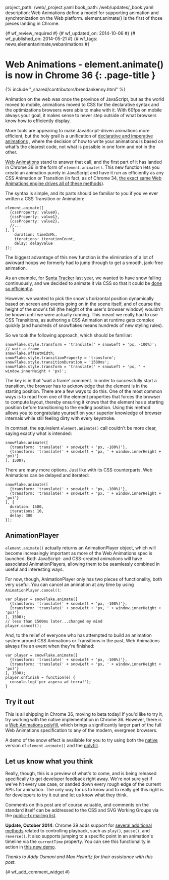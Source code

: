 project_path: /web/_project.yaml
book_path: /web/updates/_book.yaml
description: Web Animations define a model for supporting animation and synchronization on the Web platform. element.animate() is the first of those pieces landing in Chrome.

{# wf_review_required #}
{# wf_updated_on: 2014-10-06 #}
{# wf_published_on: 2014-05-21 #}
{# wf_tags: news,elementanimate,webanimations #}

# Web Animations - element.animate() is now in Chrome 36 {: .page-title }

{% include "_shared/contributors/brendankenny.html" %}


Animation on the web was once the province of JavaScript, but as the world moved to mobile, animations moved to CSS for the declarative syntax and the optimizations browsers were able to make with it. With 60fps on mobile always your goal, it makes sense to never step outside of what browsers know how to efficiently display.

More tools are appearing to make JavaScript-driven animations more efficient, but the holy grail is a unification of [declarative and imperative animations](http://www.html5rocks.com/en/tutorials/speed/high-performance-animations/#toc-imperative-declarative) , where the decision of how to write your animations is based on what's the clearest code, not what is possible in one form and not in the other.

[Web Animations](http://dev.w3.org/fxtf/web-animations/) stand to answer that call, and the first part of it has landed in Chrome 36 in the form of <code>element.animate()</code>. This new function lets you create an animation purely in JavaScript and have it run as efficiently as any CSS Animation or Transition (in fact, as of Chrome 34, [the exact same Web Animations engine drives all of these methods](http://updates.html5rocks.com/2013/12/New-Web-Animations-engine-in-Blink-drives-CSS-Animations-Transitions)).

The syntax is simple, and its parts should be familiar to you if you've ever written a CSS Transition or Animation:


    element.animate([
      {cssProperty: value0},
      {cssProperty: value1},
      {cssProperty: value2},
      //...
    ], {
        duration: timeInMs,
        iterations: iterationCount,
        delay: delayValue
    });
    


The biggest advantage of this new function is the elimination of a lot of awkward hoops we formerly had to jump through to get a smooth, jank-free animation.

As an example, for [Santa Tracker](http://www.google.co.uk/santatracker/) last year, we wanted to have snow falling continuously, and we decided to animate it via CSS so that it could be [done so efficiently](http://www.html5rocks.com/en/tutorials/speed/high-performance-animations/).

However, we wanted to pick the snow's horizontal position dynamically based on screen and events going on in the scene itself, and of course the height of the snow's fall (the height of the user's browser window) wouldn't be known until we were actually running. This meant we really had to use CSS Transitions, as authoring a CSS Animation at runtime gets complex quickly (and hundreds of snowflakes means hundreds of new styling rules).

So we took the following approach, which should be familiar:


    snowFlake.style.transform = 'translate(' + snowLeft + 'px, -100%)';
    // wait a frame
    snowFlake.offsetWidth;
    snowFlake.style.transitionProperty = 'transform';
    snowFlake.style.transitionDuration = '1500ms';
    snowFlake.style.transform = 'translate(' + snowLeft + 'px, ' + window.innerHeight + 'px)';
    


The key is in that 'wait a frame' comment. In order to successfully start a transition, the browser has to acknowledge that the element is in the starting position. There are a few ways to do this. One of the most common ways is to read from one of the element properties that forces the browser to compute layout, thereby ensuring it knows that the element has a starting position before transitioning to the ending position. Using this method allows you to congratulate yourself on your superior knowledge of browser internals while still feeling dirty with every keystroke.

In contrast, the equivalent `element.animate()` call couldn't be more clear, saying exactly what is intended:


    snowFlake.animate([
      {transform: 'translate(' + snowLeft + 'px, -100%)'},
      {transform: 'translate(' + snowLeft + 'px, ' + window.innerHeight + 'px)'}
    ], 1500);
    


There are many more options. Just like with its CSS counterparts, Web Animations can be delayed and iterated:


    snowFlake.animate([
      {transform: 'translate(' + snowLeft + 'px, -100%)'},
      {transform: 'translate(' + snowLeft + 'px, ' + window.innerHeight + 'px)'}
    ], {
      duration: 1500,
      iterations: 10,
      delay: 300
    });
    


<h2>AnimationPlayer</h2>

<code>element.animate()</code> actually returns an AnimationPlayer object, which will become increasingly important as more of the Web Animations spec is launched. Both JavaScript- and CSS-created animations will have associated AnimationPlayers, allowing them to be seamlessly combined in useful and interesting ways.

For now, though, AnimationPlayer only has two pieces of functionality, both very useful. You can cancel an animation at any time by using <code>AnimationPlayer.cancel()</code>:


    var player = snowFlake.animate([
      {transform: 'translate(' + snowLeft + 'px, -100%)'},
      {transform: 'translate(' + snowLeft + 'px, ' + window.innerHeight + 'px)'}
    ], 1500);
    // less than 1500ms later...changed my mind
    player.cancel();
    


And, to the relief of everyone who has attempted to build an animation system around CSS Animations or Transitions in the past, Web Animations always fire an event when they're finished:


    var player = snowFlake.animate([
      {transform: 'translate(' + snowLeft + 'px, -100%)'},
      {transform: 'translate(' + snowLeft + 'px, ' + window.innerHeight + 'px)'}
    ], 1500);
    player.onfinish = function(e) {
      console.log('per aspera ad terra!');
    }
    


<h2>Try it out</h2>

This is all shipping in Chrome 36, moving to beta today! If you'd like to try it, try working with the native implementation in Chrome 36. However, there is a [Web Animations polyfill](https://github.com/web-animations/web-animations-js), which brings a significantly larger part of the full Web Animations specification to any of the modern, evergreen browsers.

A demo of the snow effect is available for you to try using both the <a href="http://jsbin.com/novuf/1/watch?js,output">native</a> version of <code>element.animate()</code> and the <a href="http://jsbin.com/rewev/2/watch?html,js,output">polyfill</a>.

<h2>Let us know what you think</h2>

Really, though, this is a preview of what's to come, and is being released specifically to get developer feedback right away. We're not sure yet if we've hit every use case, or sanded down every rough edge of the current APIs for animation. The only way for us to know and to really get this right is for developers to try it out and let us know what they think.

Comments on this post are of course valuable, and comments on the standard itself can be addressed to the CSS and SVG Working Groups via the [public-fx mailing list](http://lists.w3.org/Archives/Public/public-fx/).

**Update, October 2014**: Chrome 39 adds support for [several additional methods](https://www.chromestatus.com/feature/5633748733263872) related to controlling playback, such as `play()`, `pause()`, and `reverse()`. It also supports jumping to a specific point in an animation's timeline via the `currentTime` property. You can see this functionality in action in [this new demo](http://web-animations.github.io/web-animations-demos/#playback-control).

<em>Thanks to Addy Osmani and Max Heinritz for their assistance with this post.</em>


{# wf_add_comment_widget #}
